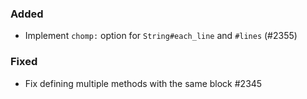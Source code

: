 ### Added

- Implement `chomp:` option for `String#each_line` and `#lines` (#2355)

### Fixed

- Fix defining multiple methods with the same block #2345

<!--
### Changed
### Deprecated
### Removed
### Internal
-->
